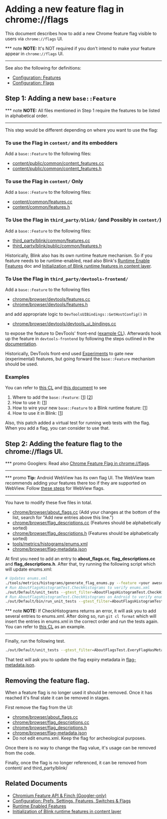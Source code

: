 # Adding a new feature flag in chrome://flags

This document describes how to add a new Chrome feature flag visible to users
via `chrome://flags` UI.

*** note
**NOTE:** It's NOT required if you don't intend to make your feature appear in
`chrome://flags` UI.
***

See also the following for definitions:
*  [Configuration: Features](configuration.md#features)
*  [Configuration: Flags](configuration.md#flags)

## Step 1: Adding a new `base::Feature`

*** note
**NOTE:** All files mentioned in Step 1 require the features to be listed in alphabetical order.
***

This step would be different depending on where you want to use the flag:

### To use the Flag in `content/` and its embedders

Add a `base::Feature` to the following files:

* [content/public/common/content_features.cc](https://cs.chromium.org/chromium/src/content/public/common/content_features.cc)
* [content/public/common/content_features.h](https://cs.chromium.org/chromium/src/content/public/common/content_features.h)

### To use the Flag in `content/` Only

Add a `base::Feature` to the following files:

* [content/common/features.cc](https://cs.chromium.org/chromium/src/content/common/features.cc)
* [content/common/features.h](https://cs.chromium.org/chromium/src/content/common/features.h)

### To Use the Flag in `third_party/blink/` (and Possibly in `content/`)

Add a `base::Feature` to the following files:

* [third_party/blink/common/features.cc](https://source.chromium.org/chromium/chromium/src/+/main:third_party/blink/common/features.cc)
* [third_party/blink/public/common/features.h](https://source.chromium.org/chromium/chromium/src/+/main:third_party/blink/public/common/features.h)

Historically, Blink also has its own runtime feature mechanism. So if you
feature needs to be runtime-enabled, read also Blink's
[Runtime Enable Features][blink-rte] doc and
[Initialization of Blink runtime features in content layer][blink-rte-init].

[blink-rte]: ../third_party/blink/renderer/platform/RuntimeEnabledFeatures.md

### To Use the Flag in `third_party/devtools-frontend/`

Add a `base::Feature` to the following files

* [chrome/browser/devtools/features.cc](https://source.chromium.org/chromium/chromium/src/+/main:chrome/browser/devtools/features.cc)
* [chrome/browser/devtools/features.h](https://source.chromium.org/chromium/chromium/src/+/main:chrome/browser/devtools/features.h)

and add appropriate logic to `DevToolsUIBindings::GetHostConfig()` in

* [chrome/browser/devtools/devtools_ui_bindings.cc](https://source.chromium.org/chromium/chromium/src/+/main:chrome/browser/devtools/devtools_ui_bindings.cc)

to expose the feature to DevTools' front-end ([example CL](https://crrev.com/c/6084996)).
Afterwards hook up the feature in `devtools-frontend` by following the steps outlined
in the [documentation][devtools-cli-docs].

Historically, DevTools front-end used [Experiments][devtools-experiments] to gate
new (experimental) features, but going forward the `base::Feature` mechanism should
be used.

[devtools-experiments]: https://developer.chrome.com/docs/devtools/settings/experiments
[devtools-cli-docs]: https://chromium.googlesource.com/devtools/devtools-frontend/+/HEAD/docs/contributing/settings-experiments-features.md#how-to-add-command-line-flags

### Examples

You can refer to [this CL](https://chromium-review.googlesource.com/c/554510/)
and [this document](initialize_blink_features.md) to see

1. Where to add the `base::Feature`:
   [[1](https://chromium-review.googlesource.com/c/554510/8/content/public/common/content_features.cc#253)]
   [[2](https://chromium-review.googlesource.com/c/554510/8/content/public/common/content_features.h)]
2. How to use it:
   [[1](https://chromium-review.googlesource.com/c/554510/8/content/common/service_worker/service_worker_utils.cc#153)]
3. How to wire your new `base::Feature` to a Blink runtime feature:
   [[1][blink-rte-init]]
4. How to use it in Blink:
   [[1](https://chromium-review.googlesource.com/c/554510/8/third_party/blnk/renderere/core/workers/worker_thread.cc)]

Also, this patch added a virtual test for running web tests with the flag.
When you add a flag, you can consider to use that.

[blink-rte-init]: initialize_blink_features.md

## Step 2: Adding the feature flag to the chrome://flags UI.

*** promo
Googlers: Read also [Chrome Feature Flag in chrome://flags](http://go/finch-feature-api#chrome-feature-flag-in-chromeflags).
***

*** promo
**Tip:** Android WebView has its own flag UI. The WebView team recommends adding
your features there too if they are supported on WebView. Follow
[these steps](/android_webview/docs/developer-ui.md#Adding-your-flags-and-features-to-the-UI)
for WebView flags.
***

You have to modify these five files in total.

* [chrome/browser/about_flags.cc](https://cs.chromium.org/chromium/src/chrome/browser/about_flags.cc) (Add your changes at the bottom of the list, search for "Add new entries above this line.")
* [chrome/browser/flag_descriptions.cc](https://cs.chromium.org/chromium/src/chrome/browser/flag_descriptions.cc) (Features should be alphabetically sorted)
* [chrome/browser/flag_descriptions.h](https://cs.chromium.org/chromium/src/chrome/browser/flag_descriptions.h) (Features should be alphabetically sorted)
* [tools/metrics/histograms/enums.xml](https://cs.chromium.org/chromium/src/tools/metrics/histograms/enums.xml)
* [chrome/browser/flag-metadata.json](https://cs.chromium.org/chromium/src/chrome/browser/flag-metadata.json)

At first you need to add an entry to __about_flags.cc__,
__flag_descriptions.cc__ and __flag_descriptions.h__. After that, try running
the following script which will update enums.xml:

```bash
# Updates enums.xml
./tools/metrics/histograms/generate_flag_enums.py --feature <your awesome feature>
# Run AboutFlagsHistogramTest.CheckHistograms to verify enums.xml
./out/Default/unit_tests --gtest_filter=AboutFlagsHistogramTest.CheckHistograms
# Run AboutFlagsHistogramTest.CheckHistograms on Android to verify enums.xml
./out/Default/bin/run_unit_tests --gtest_filter=AboutFlagsHistogramTest.CheckHistograms
```

*** note
**NOTE:** If CheckHistograms returns an error, it will ask you to add several
entries to enums.xml. After doing so, run `git cl format` which will insert the
entries in enums.xml in the correct order and run the tests again. You can refer
to [this CL](https://chromium-review.googlesource.com/c/593707) as an example.
***

Finally, run the following test.

```bash
./out/Default/unit_tests --gtest_filter=AboutFlagsTest.EveryFlagHasMetadata
```

That test will ask you to update the flag expiry metadata in
[flag-metadata.json](https://cs.chromium.org/chromium/src/chrome/browser/flag-metadata.json).

## Removing the feature flag.

When a feature flag is no longer used it should be removed. Once it has reached it's final state it
can be removed in stages.

First remove the flag from the UI:
* [chrome/browser/about_flags.cc](https://cs.chromium.org/chromium/src/chrome/browser/about_flags.cc)
* [chrome/browser/flag_descriptions.cc](https://cs.chromium.org/chromium/src/chrome/browser/flag_descriptions.cc)
* [chrome/browser/flag_descriptions.h](https://cs.chromium.org/chromium/src/chrome/browser/flag_descriptions.h)
* [chrome/browser/flag-metadata.json](https://cs.chromium.org/chromium/src/chrome/browser/flag-metadata.json)
* Do not edit enums.xml. Keep the flag for archeological purposes.

Once there is no way to change the flag value, it's usage can be removed from the code.

Finally, once the flag is no longer referenced, it can be removed from content/ and
third_party/blink/

## Related Documents

* [Chromium Feature API & Finch (Googler-only)](http://go/finch-feature-api)
* [Configuration: Prefs, Settings, Features, Switches & Flags](configuration.md)
* [Runtime Enabled Features](../third_party/blink/renderer/platform/RuntimeEnabledFeatures.md)
* [Initialization of Blink runtime features in content layer](initialize_blink_features.md)
